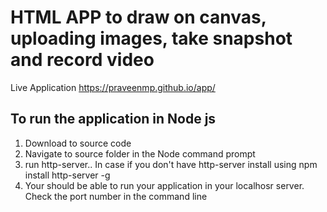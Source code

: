 # HTML APP to draw on canvas, uploading images, take snapshot and record video

Live Application https://praveenmp.github.io/app/

## To run the application in Node js 
  1. Download to source code 
  2. Navigate to source folder in the Node command prompt
  3. run http-server.. In case if you don't have http-server install using npm install http-server -g
  4. Your should be able to run  your application in your localhosr server. Check the port number in the command line

